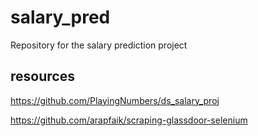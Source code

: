 # salary_pred
 Repository for the salary prediction project

## resources
https://github.com/PlayingNumbers/ds_salary_proj

https://github.com/arapfaik/scraping-glassdoor-selenium
